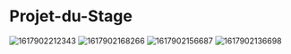 # Projet-du-Stage

![1617902212343](https://user-images.githubusercontent.com/72569987/128063149-5e2b3d08-a7a1-4d31-b728-a589b1644041.jpg)
![1617902168266](https://user-images.githubusercontent.com/72569987/128063427-0ce6c68d-bcb8-4fc4-a8d4-f9ac63d0d37c.jpg)
![1617902156687](https://user-images.githubusercontent.com/72569987/128063423-e895dacf-ddbf-4613-bbba-0a6b0a813bc5.jpg)
![1617902136698](https://user-images.githubusercontent.com/72569987/128063415-b62fb910-64a5-4a73-9dc3-136e53558e37.jpg)
